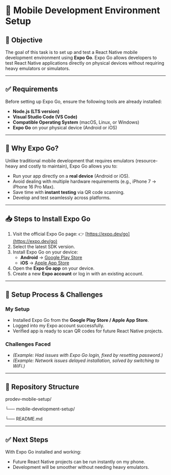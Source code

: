 # 📱 Mobile Development Environment Setup  

## 🎯 Objective  
The goal of this task is to set up and test a React Native mobile development environment using **Expo Go**. Expo Go allows developers to test React Native applications directly on physical devices without requiring heavy emulators or simulators.  

---

## ✅ Requirements  
Before setting up Expo Go, ensure the following tools are already installed:  
- **Node.js (LTS version)**  
- **Visual Studio Code (VS Code)**  
- **Compatible Operating System** (macOS, Linux, or Windows)  
- **Expo Go** on your physical device (Android or iOS)  

---

## 🚀 Why Expo Go?  
Unlike traditional mobile development that requires emulators (resource-heavy and costly to maintain), Expo Go allows you to:  
- Run your app directly on a **real device** (Android or iOS).  
- Avoid dealing with multiple hardware requirements (e.g., iPhone 7 → iPhone 16 Pro Max).  
- Save time with **instant testing** via QR code scanning.  
- Develop and test seamlessly across platforms.  

---

## 📥 Steps to Install Expo Go  

1. Visit the official Expo Go page: 👉 [https://expo.dev/go](https://expo.dev/go)  
2. Select the latest SDK version.  
3. Install Expo Go on your device:  
   - **Android** → [Google Play Store](https://play.google.com/store/apps/details?id=host.exp.exponent)  
   - **iOS** → [Apple App Store](https://apps.apple.com/app/expo-go/id982107779)  
4. Open the **Expo Go app** on your device.  
5. Create a new **Expo account** or log in with an existing account.  

---

## 📝 Setup Process & Challenges  

### My Setup  
- Installed Expo Go from the **Google Play Store / Apple App Store**.  
- Logged into my Expo account successfully.  
- Verified app is ready to scan QR codes for future React Native projects.  

### Challenges Faced  
- _(Example: Had issues with Expo Go login, fixed by resetting password.)_  
- _(Example: Network issues delayed installation, solved by switching to WiFi.)_  

---

## 📂 Repository Structure  

prodev-mobile-setup/

└── mobile-development-setup/

└── README.md


---

## ✅ Next Steps  
With Expo Go installed and working:  
- Future React Native projects can be run instantly on my phone.  
- Development will be smoother without needing heavy emulators.  
